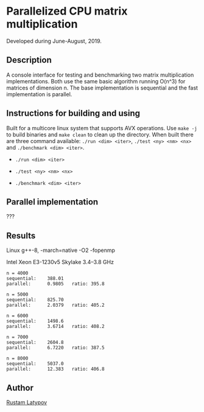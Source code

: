 # Parallelized CPU matrix multiplication 

Developed during June-August, 2019.

## Description

A console interface for testing and benchmarking two matrix multiplication implementations. Both use the same basic algorithm running O(n^3) for matrices of dimension n. The base implementation is sequential and the fast implementation is parallel. 

## Instructions for building and using

Built for a multicore linux system that supports AVX operations. Use `make -j` to build binaries and `make clean` to clean up the directory. When built there are three command available: `./run <dim> <iter>`, `./test <ny> <nm> <nx>` and `./benchmark <dim> <iter>`.

- `./run <dim> <iter>`

- `./test <ny> <nm> <nx>`

- `./benchmark <dim> <iter>` 



## Parallel implementation
???

## Results
Linux g++-8, -march=native -O2 -fopenmp 

Intel Xeon E3-1230v5 Skylake 3.4–3.8 GHz

```
n = 4000
sequential:    388.01
parallel:      0.9805	ratio: 395.8

n = 5000
sequential:    825.70
parallel:      2.0379   ratio: 405.2

n = 6000
sequential:    1498.6 
parallel:      3.6714	ratio: 408.2
  
n = 7000
sequential:    2604.8
parallel:      6.7220	ratio: 387.5    

n = 8000
sequential:    5037.0
parallel:      12.383 	ratio: 406.8     
```

## Author

[Rustam Latypov](mailto:rustam.latypov@aalto.fi)
